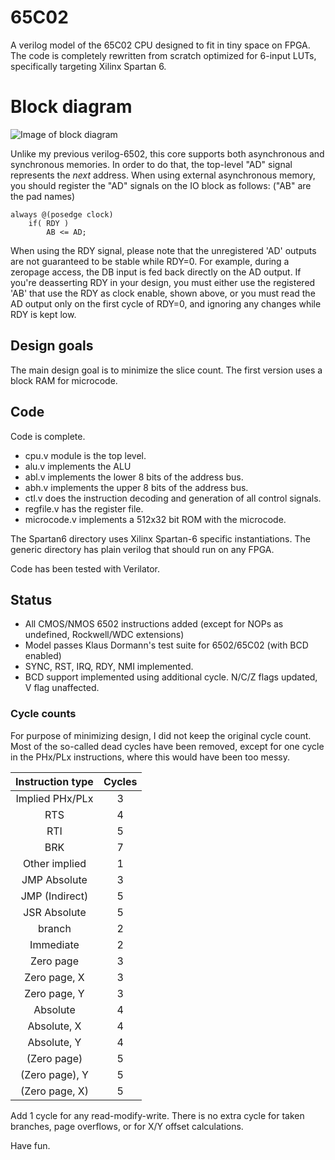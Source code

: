 # 65C02
A verilog model of the 65C02 CPU designed to fit in tiny space on FPGA. The code is completely
rewritten from scratch optimized for 6-input LUTs, specifically targeting Xilinx Spartan 6.  

# Block diagram

![Image of block diagram](http://ladybug.xs4all.nl/arlet/fpga/6502/schematic.png)

Unlike my previous verilog-6502, this core supports both asynchronous and synchronous memories. In order
to do that, the top-level "AD" signal represents the *next* address. When using external asynchronous memory,
you should register the "AD" signals on the IO block as follows: ("AB" are the pad names) 

    always @(posedge clock)
        if( RDY )
            AB <= AD;

When using the RDY signal, please note that the unregistered 'AD' outputs are not guaranteed to be stable while RDY=0. For example, 
during a zeropage access, the DB input is fed back directly on the AD output. If you're deasserting RDY in your design, you must either
use the registered 'AB' that use the RDY as clock enable, shown above, or you must read the AD output only on the first cycle of RDY=0, 
and ignoring any changes while RDY is kept low.

## Design goals
The main design goal is to minimize the slice count.  The first version uses a block RAM 
for microcode. 

## Code
Code is complete. 

* cpu.v module is the top level. 
* alu.v implements the ALU
* abl.v implements the lower 8 bits of the address bus.
* abh.v implements the upper 8 bits of the address bus.
* ctl.v does the instruction decoding and generation of all control signals.
* regfile.v has the register file.
* microcode.v implements a 512x32 bit ROM with the microcode.

The Spartan6 directory uses Xilinx Spartan-6 specific instantiations. The generic directory has plain verilog that should run on any FPGA.

Code has been tested with Verilator. 

## Status

* All CMOS/NMOS 6502 instructions added (except for NOPs as undefined, Rockwell/WDC extensions)
* Model passes Klaus Dormann's test suite for 6502/65C02 (with BCD enabled)
* SYNC, RST, IRQ, RDY, NMI implemented.
* BCD support implemented using additional cycle. N/C/Z flags updated, V flag unaffected.

### Cycle counts
For purpose of minimizing design, I did not keep the original cycle
count. Most of the so-called dead cycles have been removed, except for
one cycle in the PHx/PLx instructions, where this would have been too messy.

| Instruction type | Cycles |
| :--------------: | :----: |
| Implied PHx/PLx  |   3    |
| RTS              |   4    |
| RTI              |   5    |
| BRK              |   7    |
| Other implied    |   1    |
| JMP Absolute     |   3    |
| JMP (Indirect)   |   5    |
| JSR Absolute     |   5    |
| branch           |   2    |
| Immediate        |   2    |
| Zero page        |   3    |
| Zero page, X     |   3    |
| Zero page, Y     |   3    |
| Absolute         |   4    |
| Absolute, X      |   4    |
| Absolute, Y      |   4    |
| (Zero page)      |   5    |
| (Zero page), Y   |   5    |
| (Zero page, X)   |   5    |

Add 1 cycle for any read-modify-write. There is no extra cycle for taken branches, page overflows, or for X/Y offset calculations.

Have fun. 
